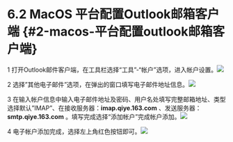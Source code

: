 # 6.2 MacOS 平台配置Outlook邮箱客户端 {#2-macos-平台配置outlook邮箱客户端}

1 打开Outlook邮件客户端，在工具栏选择“工具”-“帐户”选项，进入帐户设置。![](https://ws2.sinaimg.cn/large/006tNc79ly1fj2xs6ewrjj31c10vpq5k.jpg)

2 选择”其他电子邮件”选项，在弹出的窗口填写电子邮件地址信息。![](https://ws2.sinaimg.cn/large/006tNc79ly1fj2xsiaug1j31c10ynwhi.jpg)

3 在输入帐户信息中输入电子邮件地址及密码、用户名处填写完整邮箱地址、类型选择默认”IMAP”、在接收服务器：**imap.qiye.163.com** 、发送服务器：**smtp.qiye.163.com** 。填写完成选择“添加帐户”完成帐户添加。![](https://ws2.sinaimg.cn/large/006tNc79ly1fj2xsuhipnj31c10tygrv.jpg)

4 电子帐户添加完成，选择左上角红色按钮即可。![](https://ws2.sinaimg.cn/large/006tNc79ly1fj2xt3znlzj31c10x60wq.jpg)

